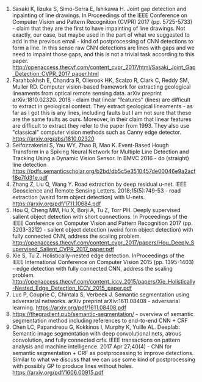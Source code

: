 1. Sasaki K, Iizuka S, Simo-Serra E, Ishikawa H. Joint gap detection and inpainting of line drawings. In Proceedings of the IEEE Conference on Computer Vision and Pattern Recognition (CVPR) 2017 (pp. 5725-5733) - claim that they are the first to have impainting of line drawings. Not exactly, our case, but maybe used in the part of what we suggested to add in the previous email - kind of postprocessing of CNN detections to form a line. In this sense raw CNN detections are lines with gaps and we need to impaint those gaps, and this is not a trivial task according to this paper. http://openaccess.thecvf.com/content_cvpr_2017/html/Sasaki_Joint_Gap_Detection_CVPR_2017_paper.html 
2. Farahbakhsh E, Chandra R, Olierook HK, Scalzo R, Clark C, Reddy SM, Muller RD. Computer vision-based framework for extracting geological lineaments from optical remote sensing data. arXiv preprint arXiv:1810.02320. 2018 - claim that linear "features" (lines) are difficult to extract in geological context. They extract geological lineaments - as far as I got this is any lines, including faults but I am not sure that these are the same faults as ours. Moreover, in their claim that linear features are difficult to extract they refer to the paper from 1993. They also use "classical" computer vision methods such as Canny edge detector.  https://arxiv.org/abs/1810.02320
3. Seifozzakerini S, Yau WY, Zhao B, Mao K. Event-Based Hough Transform in a Spiking Neural Network for Multiple Line Detection and Tracking Using a Dynamic Vision Sensor. In BMVC 2016 - do (straight) line detection https://pdfs.semanticscholar.org/b2bd/db5c5e3510457de00046e9a2acf18e7fd31e.pdf
4. Zhang Z, Liu Q, Wang Y. Road extraction by deep residual u-net. IEEE Geoscience and Remote Sensing Letters. 2018;15(5):749-53 - road extraction (weird form object detection) with U-nets. https://arxiv.org/pdf/1711.10684.pdf
5. Hou Q, Cheng MM, Hu X, Borji A, Tu Z, Torr PH. Deeply supervised salient object detection with short connections. In Proceedings of the IEEE Conference on Computer Vision and Pattern Recognition 2017 (pp. 3203-3212) - sailent object detection (weird form object detection) with fully connected CNN, address the scaling problem. http://openaccess.thecvf.com/content_cvpr_2017/papers/Hou_Deeply_Supervised_Salient_CVPR_2017_paper.pdf
6. Xie S, Tu Z. Holistically-nested edge detection. InProceedings of the IEEE International Conference on Computer Vision 2015 (pp. 1395-1403) - edge detection with fully connected CNN, address the scaling problem. http://openaccess.thecvf.com/content_iccv_2015/papers/Xie_Holistically-Nested_Edge_Detection_ICCV_2015_paper.pdf
7. Luc P, Couprie C, Chintala S, Verbeek J. Semantic segmentation using adversarial networks. arXiv preprint arXiv:1611.08408 - adversarial learning. https://arxiv.org/pdf/1611.08408.pdf
8. https://thegradient.pub/semantic-segmentation/ - overview of semantic segmentation method including references to end-to-end CNN + CRF
9. Chen LC, Papandreou G, Kokkinos I, Murphy K, Yuille AL. Deeplab: Semantic image segmentation with deep convolutional nets, atrous convolution, and fully connected crfs. IEEE transactions on pattern analysis and machine intelligence. 2017 Apr 27;40(4) - CNN for semantic segmentation + CRF as postprocessing to improve detections. Similar to what we discuss that we can use some kind of postprocessing with possibly GP to produce lines without holes. https://arxiv.org/pdf/1606.00915.pdf
